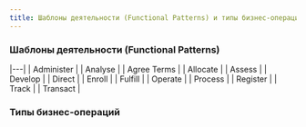 ```yaml
---
title: Шаблоны деятельности (Functional Patterns) и типы бизнес-операций
---
```


### Шаблоны деятельности (Functional Patterns)

|---|
| Administer |
| Analyse |
| Agree Terms |
| Allocate |
| Assess |
| Develop |
| Direct |
| Enroll |
| Fulfill |
| Operate |
| Process |
| Register |
| Track |
| Transact |

### Типы бизнес-операций
